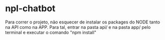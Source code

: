# npl-chatbot
Para correr o projeto, não esquecer de instalar os packages do NODE tanto na API como na APP. Para tal, entrar na pasta api/ e na pasta app/ pelo terminal e executar o comando "npm install"
